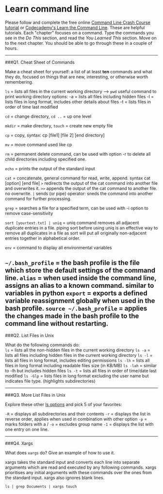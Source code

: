 # Learn command line

Please follow and complete the free online [Command Line Crash Course
tutorial](https://web.archive.org/web/20160708171659/http://cli.learncodethehardway.org/book/) or [Codecademy's Learn the Command Line](https://www.codecademy.com/learn/learn-the-command-line). These are helpful tutorials. Each "chapter" focuses on a command. Type the commands you see in the _Do This_ section, and read the _You Learned This_ section. Move on to the next chapter. You should be able to go through these in a couple of hours.

---

###Q1.  Cheat Sheet of Commands  

Make a cheat sheet for yourself: a list of at least **ten** commands and what they do, focused on things that are new, interesting, or otherwise worth remembering.

`ls` = lists all files in the current working directory --> `pwd` useful command to print working directory
   options:
   -a = lists all files including hidden files
   -l = lists files in long format, includes other details about files
   -t = lists files in order of time last modified

`cd` = change directory, `cd ..` =  up one level

`mkdir` = make directory, `touch` = create new empty file

`cp` = copy, syntax: cp [file1] [file 2] [end directory]

`mv` = move command used like cp

`rm` = permanent delete command, can be used with option -r to delete all child directories including specified one.

`echo` = prints the output of the standard input

`cat` = concatenate, general command for read, write, append. syntax cat [option] [end file]
   `>` redirects the output of the cat command into another file and overwrites it.
   `>>` appends the output of the cat command to another file. no overwrite.
   `|` sends (or pipe) operator: sneds the command into another command for further processing.

`grep` =  searches a file for a specified term, can be used with -i option to remove case-sensitivity

`sort [yourtext.txt] | uniq` = uniq command removes all adjacent duplicate entries in a file. piping sort before using uniq is an effective way to remove all duplicates in a file as sort will put all originally non-adjacent entries together in alphabetical order. 

`env` = command to display all environmental variables

`~/.bash_profile` = the bash profile is the file which store the default settings of the command line.
  `alias` = when used inside the command line, assigns an alias to a known command. similar to variables in python
  `export` = exports a defined variable reassignment globally when used in the bash profile.
  `source ~/.bash_profile` = applies the changes made in the bash profile to the command line without restarting.
---

###Q2.  List Files in Unix   

What do the following commands do:  
`ls` = lists all the non-hidden files in the current working directory
`ls -a` = lists all files including hidden files in the current working directory
`ls -l` = lists all files in long format, includes editing permissions
`ls -lh` = lists all files in long format including readable files size (in KB/MB)
`ls -lah` = similar to -lh but includes hidden files
`ls -t` = lists all files in order of time/date last modified
`ls -Glp` = lists files in long format excluding the user name but indicates file type. (highlights subdirectories)

---

###Q3.  More List Files in Unix  

Explore these other [ls options](http://www.techonthenet.com/unix/basic/ls.php) and pick 5 of your favorites:

`-R` = displays all subdirectories and their contents
`-r` = displays the list in reverse order, applies when used in combination with other option
`-p` = marks folders with a /
`-o` = excludes group name
`-1` = displays the list with one entry on one line.

---

###Q4.  Xargs   

What does `xargs` do? Give an example of how to use it.

xargs takes the standard input and converts each line into separate arguments which are read and executed by any following commands. xargs prioritises any initial arguments with these commands over the ones from the standard input. xargs also ignores blank lines.
 
`ls | grep Documents | xargs touch`
